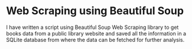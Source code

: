 # Web Scraping using Beautiful Soup
I have written a script using Beautiful Soup Web Scraping library to get books data from a public library website and saved all the information in a SQLite database from where the data can be fetched for further analysis.
